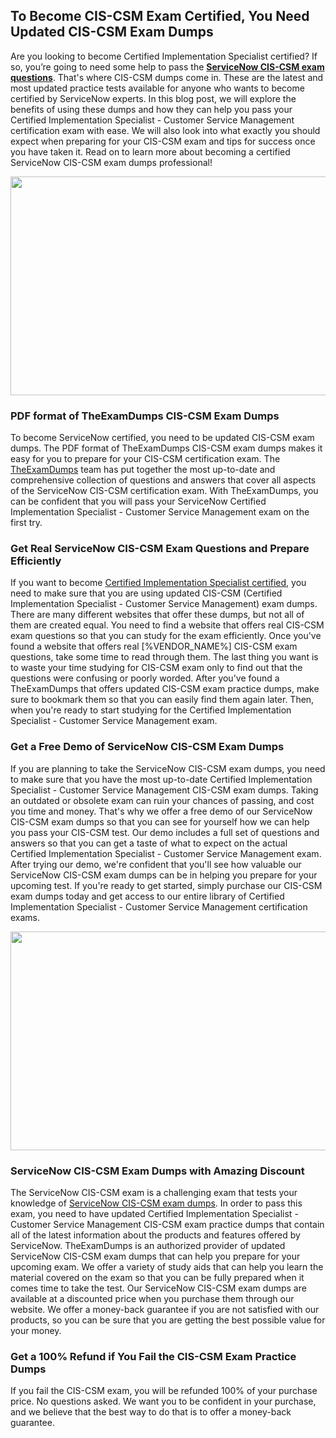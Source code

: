 <h2><strong>To Become CIS-CSM Exam Certified, You Need Updated CIS-CSM Exam Dumps</strong></h2> <p>Are you looking to become Certified Implementation Specialist certified? If so, you’re going to need some help to pass the <strong><a href="https://www.theexamdumps.com/servicenow/cis-csm-exam-questions">ServiceNow CIS-CSM exam questions</a></strong>. That's where CIS-CSM dumps come in. These are the latest and most updated practice tests available for anyone who wants to become certified by ServiceNow experts. In this blog post, we will explore the benefits of using these dumps and how they can help you pass your Certified Implementation Specialist - Customer Service Management certification exam with ease. We will also look into what exactly you should expect when preparing for your CIS-CSM exam and tips for success once you have taken it. Read on to learn more about becoming a certified ServiceNow CIS-CSM exam dumps professional!</p> <p><img alt="" src="https://www.certcollections.com/uploads/content/image_1_.jpg" style="height:350px; width:750px" /></p> <h3><strong>PDF format of TheExamDumps CIS-CSM Exam Dumps</strong></h3> <p>To become ServiceNow certified, you need to be updated CIS-CSM exam dumps. The PDF format of TheExamDumps CIS-CSM exam dumps makes it easy for you to prepare for your CIS-CSM certification exam. The <a href="https://www.theexamdumps.com/">TheExamDumps</a> team has put together the most up-to-date and comprehensive collection of questions and answers that cover all aspects of the ServiceNow CIS-CSM certification exam. With TheExamDumps, you can be confident that you will pass your ServiceNow Certified Implementation Specialist - Customer Service Management exam on the first try.</p> <h3><strong>Get Real ServiceNow CIS-CSM Exam Questions and Prepare Efficiently</strong></h3> <p>If you want to become <a href="https://www.theexamdumps.com/certified-implementation-specialist-exam-dumps">Certified Implementation Specialist certified</a>, you need to make sure that you are using updated CIS-CSM (Certified Implementation Specialist - Customer Service Management) exam dumps. There are many different websites that offer these dumps, but not all of them are created equal. You need to find a website that offers real CIS-CSM exam questions so that you can study for the exam efficiently. Once you've found a website that offers real [%VENDOR_NAME%] CIS-CSM exam questions, take some time to read through them. The last thing you want is to waste your time studying for CIS-CSM exam only to find out that the questions were confusing or poorly worded. After you've found a TheExamDumps that offers updated CIS-CSM exam practice dumps, make sure to bookmark them so that you can easily find them again later. Then, when you're ready to start studying for the Certified Implementation Specialist - Customer Service Management exam.</p> <h3><strong>Get a Free Demo of ServiceNow CIS-CSM Exam Dumps</strong></h3> <p>If you are planning to take the ServiceNow CIS-CSM exam dumps, you need to make sure that you have the most up-to-date Certified Implementation Specialist - Customer Service Management CIS-CSM exam dumps. Taking an outdated or obsolete exam can ruin your chances of passing, and cost you time and money. That's why we offer a free demo of our ServiceNow CIS-CSM exam dumps so that you can see for yourself how we can help you pass your CIS-CSM test. Our demo includes a full set of questions and answers so that you can get a taste of what to expect on the actual Certified Implementation Specialist - Customer Service Management exam. After trying our demo, we're confident that you'll see how valuable our ServiceNow CIS-CSM exam dumps can be in helping you prepare for your upcoming test. If you're ready to get started, simply purchase our CIS-CSM exam dumps today and get access to our entire library of Certified Implementation Specialist - Customer Service Management certification exams.</p> <p><img alt="" src="https://www.certcollections.com/uploads/content/image_2.jpg" style="height:350px; width:750px" /></p> <h3><strong>ServiceNow CIS-CSM Exam Dumps with Amazing Discount</strong></h3> <p>The ServiceNow CIS-CSM exam is a challenging exam that tests your knowledge of <a href="https://www.theexamdumps.com/servicenow/cis-csm-exam-questions">ServiceNow CIS-CSM exam dumps</a>. In order to pass this exam, you need to have updated Certified Implementation Specialist - Customer Service Management CIS-CSM exam practice dumps that contain all of the latest information about the products and features offered by ServiceNow. TheExamDumps is an authorized provider of updated ServiceNow CIS-CSM exam dumps that can help you prepare for your upcoming exam. We offer a variety of study aids that can help you learn the material covered on the exam so that you can be fully prepared when it comes time to take the test. Our ServiceNow CIS-CSM exam dumps are available at a discounted price when you purchase them through our website. We offer a money-back guarantee if you are not satisfied with our products, so you can be sure that you are getting the best possible value for your money.</p> <h3><strong>Get a 100% Refund if You Fail the CIS-CSM Exam Practice Dumps</strong></h3> <p>If you fail the CIS-CSM exam, you will be refunded 100% of your purchase price. No questions asked. We want you to be confident in your purchase, and we believe that the best way to do that is to offer a money-back guarantee.</p>
